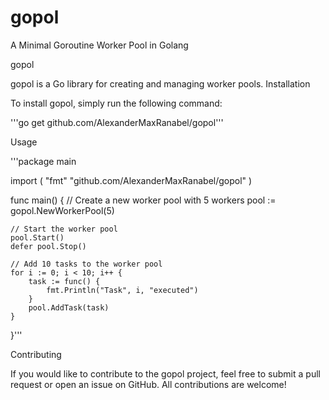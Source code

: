 # gopol
A Minimal Goroutine Worker Pool in Golang

gopol

gopol is a Go library for creating and managing worker pools.
Installation

To install gopol, simply run the following command:

'''go get github.com/AlexanderMaxRanabel/gopol'''

Usage

'''package main

import (
	"fmt"
	"github.com/AlexanderMaxRanabel/gopol"
)

func main() {
	// Create a new worker pool with 5 workers
	pool := gopol.NewWorkerPool(5)

	// Start the worker pool
	pool.Start()
	defer pool.Stop()

	// Add 10 tasks to the worker pool
	for i := 0; i < 10; i++ {
		task := func() {
			fmt.Println("Task", i, "executed")
		}
		pool.AddTask(task)
	}
}'''

Contributing

If you would like to contribute to the gopol project, feel free to submit a pull request or open an issue on GitHub. All contributions are welcome!
